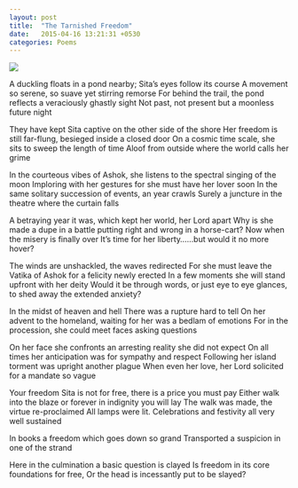 ```yaml
---
layout: post
title:  "The Tarnished Freedom"
date:   2015-04-16 13:21:31 +0530
categories: Poems
---
```

![](file:///home/oldskypilot/Documents/rtblog/rishabht1.github.io/media/sita.jpg)

A duckling floats in a pond nearby; Sita’s eyes follow its course
A movement so serene, so suave yet stirring remorse
For behind the trail, the pond reflects a veraciously ghastly sight
Not past, not present but a moonless future night

They have kept Sita captive on the other side of the shore
Her freedom is still far-flung, besieged inside a closed door
On a cosmic time scale, she sits to sweep the length of time
Aloof from outside where the world calls her grime

In the courteous vibes of Ashok, she listens to the spectral singing of the moon
Imploring with her gestures for she must have her lover soon
In the same solitary succession of events, an year crawls
Surely a juncture in the theatre where the curtain falls

A betraying year it was, which kept her world, her Lord apart
Why is she made a dupe in a battle putting right and wrong in a horse-cart?
Now when the misery is finally over
It’s time for her liberty……but would it no more hover?

The winds are unshackled, the waves redirected
For she must leave the Vatika of Ashok for a felicity newly erected
In a few moments she will stand upfront with her deity
Would it be through words, or just eye to eye glances, to shed away the extended anxiety?

In the midst of heaven and hell
There was a rupture hard to tell
On her advent to the homeland, waiting for her was a bedlam of emotions
For in the procession, she could meet faces asking questions

On her face she confronts an arresting reality she did not expect
On all times her anticipation was for sympathy and respect
Following her island torment was upright another plague
When even her love, her Lord solicited for a mandate so vague     

Your freedom Sita is not for free, there is a price you must pay
Either walk into the blaze or forever in indignity you will lay
The walk was made, the virtue re-proclaimed
All lamps were lit. Celebrations and festivity all very well sustained

In books a freedom which goes down so grand
Transported a suspicion in one of the strand

Here in the culmination a basic question is clayed
Is freedom in its core foundations for free,
Or the head is incessantly put to be slayed?
